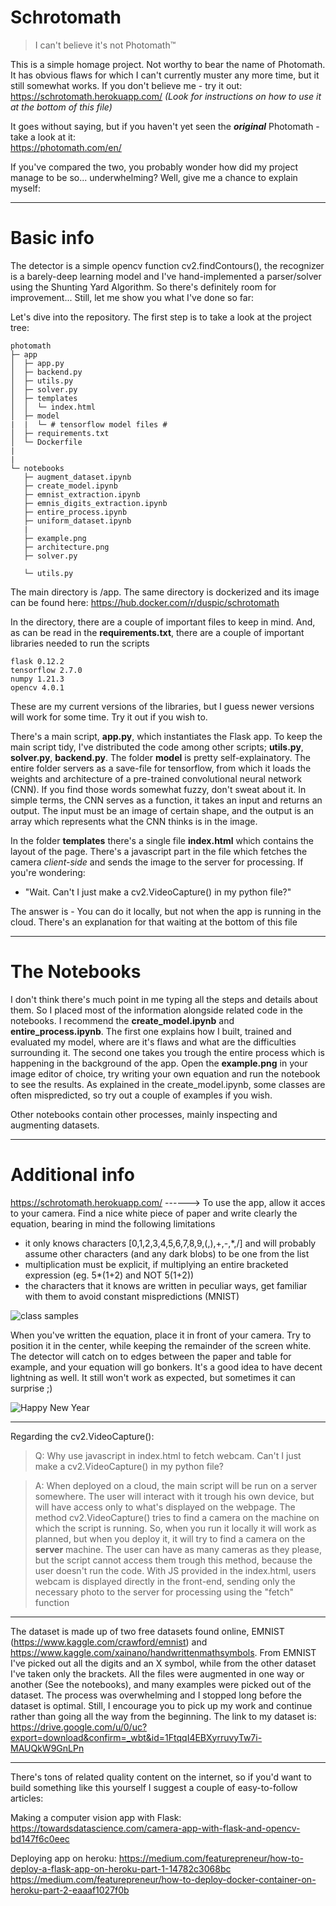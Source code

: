 # Schrotomath
> I can't believe it's not Photomath™


This is a simple homage project. Not worthy to bear the name of Photomath. It has obvious flaws for which I can't currently muster any more time, but it still somewhat works.
If you don't believe me - try it out: https://schrotomath.herokuapp.com/          *(Look for instructions on how to use it at the bottom of this file)*

It goes without saying, but if you haven't yet seen the ***original*** Photomath - take a look at it:   
https://photomath.com/en/


If you've compared the two, you probably wonder how did my project manage to be so... underwhelming? Well, give me a chance to explain myself:
______________________________________________________________________________________________________________________________________________

# Basic info
The detector is a simple opencv function cv2.findContours(), the recognizer is a barely-deep learning model and I've hand-implemented a parser/solver using the Shunting Yard Algorithm. So there's definitely room for improvement... Still, let me show you what I've done so far:


Let's dive into the repository. The first step is to take a look at the project tree:

```
photomath
├─ app
│  ├─ app.py
│  ├─ backend.py
│  ├─ utils.py
│  ├─ solver.py
│  ├─ templates
│  │  └─ index.html
│  ├─ model
|  |  └─ # tensorflow model files #
│  ├─ requirements.txt
│  └─ Dockerfile
|
|
└─ notebooks
   ├─ augment_dataset.ipynb
   ├─ create_model.ipynb
   ├─ emnist_extraction.ipynb
   ├─ emnis_digits_extraction.ipynb
   ├─ entire_process.ipynb
   ├─ uniform_dataset.ipynb
   |
   ├─ example.png
   ├─ architecture.png
   ├─ solver.py
   
   └─ utils.py

```

The main directory is /app. The same directory is dockerized and its image can be found here: 
https://hub.docker.com/r/duspic/schrotomath 

In the directory, there are a couple of important files to keep in mind.
And, as can be read in the **requirements.txt**, there are a couple of important libraries needed to run the scripts
```
flask 0.12.2
tensorflow 2.7.0
numpy 1.21.3
opencv 4.0.1
```
These are my current versions of the libraries, but I guess newer versions will work for some time. Try it out if you wish to.

There's a main script, **app.py**, which instantiates the Flask app. To keep the main script tidy, I've distributed the code among other scripts; **utils.py**, **solver.py**, **backend.py**. 
The folder **model** is pretty self-explainatory. The entire folder servers as a save-file for tensorflow, from which it loads the weights and architecture of a pre-trained convolutional neural network (CNN). If you find those words somewhat fuzzy, don't sweat about it. In simple terms, the CNN serves as a function, it takes an input and returns an output. The input must be an image of certain shape, and the output is an array which represents what the CNN thinks is in the image.

In the folder **templates** there's a single file **index.html** which contains the layout of the page. There's a javascript part in the file which fetches the camera *client-side* and sends the image to the server for processing.
If you're wondering:
* "Wait. Can't I just make a cv2.VideoCapture() in my python file?" 

The answer is - You can do it locally, but not when the app is running in the cloud.
There's an explanation for that waiting at the bottom of this file


______________________________________________________________________________________________________________________________________________

# The Notebooks

I don't think there's much point in me typing all the steps and details about them. So I placed most of the information alongside related code in the notebooks.
I recommend the **create_model.ipynb** and **entire_process.ipynb**. The first one explains how I built, trained and evaluated my model, where are it's flaws and what are the difficulties surrounding it. The second one takes you trough the entire process which is happening in the background of the app. Open the **example.png** in your image editor of choice, try writing your own equation and run the notebook to see the results. As explained in the create_model.ipynb, some classes are often mispredicted, so try out a couple of examples if you wish.

Other notebooks contain other processes, mainly inspecting and augmenting datasets.

______________________________________________________________________________________________________________________________________________

# Additional info

https://schrotomath.herokuapp.com/  ------>  To use the app, allow it acces to your camera. Find a nice white piece of paper and write clearly the equation, bearing in mind the following limitations
* it only knows characters [0,1,2,3,4,5,6,7,8,9,(,),+,-,*,/] and will probably assume other characters (and any dark blobs) to be one from the list
* multiplication must be explicit, if multiplying an entire bracketed expression (eg. 5*(1+2) and NOT 5(1+2))
* the characters that it knows are written in peculiar ways, get familiar with them to avoid constant mispredictions (MNIST)

![class samples](https://user-images.githubusercontent.com/72471213/149320350-f1677f6f-d78f-44cb-9a58-b68a2d804bab.png)


When you've written the equation, place it in front of your camera. Try to position it in the center, while keeping the remainder of the screen white. The detector will catch on to edges between the paper and table for example, and your equation will go bonkers. It's a good idea to have decent lightning as well. It still won't work as expected, but sometimes it can surprise ;)

![Happy New Year](https://user-images.githubusercontent.com/72471213/149353808-dad39bc3-6ac1-4232-b9a5-166e7061faca.gif)

______________

Regarding the cv2.VideoCapture():
> Q: Why use javascript in index.html to fetch webcam. Can't I just make a cv2.VideoCapture() in my python file?

> A: When deployed on a cloud, the main script will be run on a server somewhere. The user will interact with it trough his own device, but will have access only to what's displayed on the webpage. The method cv2.VideoCapture() tries to find a camera on the machine on which the script is running. So, when you run it locally it will work as planned, but when you deploy it, it will try to find a camera on the **server** machine. The user can have as many cameras as they please, but the script cannot access them trough this method, because the user doesn't run the code. With JS provided in the index.html, users webcam is displayed directly in the front-end, sending only the necessary photo to the server for processing using the "fetch" function

_____________

The dataset is made up of two free datasets found online, EMNIST (https://www.kaggle.com/crawford/emnist) and https://www.kaggle.com/xainano/handwrittenmathsymbols.
From EMNIST I've picked out all the digits and an X symbol, while from the other dataset I've taken only the brackets. All the files were augmented in one way or another (See the notebooks), and many examples were picked out of the dataset. The process was overwhelming and I stopped long before the dataset is optimal. Still, I encourage you to pick up my work and continue rather than going all the way from the beginning. The link to my dataset is: https://drive.google.com/u/0/uc?export=download&confirm=_wbt&id=1FtqqI4EBXyrruvyTw7i-MAUQkW9GnLPn
_____________


There's tons of related quality content on the internet, so if you'd want to build something like this yourself I suggest a couple of easy-to-follow articles:

Making a computer vision app with Flask:
https://towardsdatascience.com/camera-app-with-flask-and-opencv-bd147f6c0eec

Deploying app on heroku:
https://medium.com/featurepreneur/how-to-deploy-a-flask-app-on-heroku-part-1-14782c3068bc
https://medium.com/featurepreneur/how-to-deploy-docker-container-on-heroku-part-2-eaaaf1027f0b
